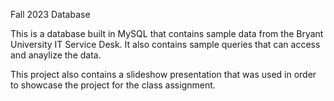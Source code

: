 Fall 2023 Database

This is a database built in MySQL that contains sample data from the Bryant University IT Service Desk. It also contains sample queries that can access and anaylize the data.

This project also contains a slideshow presentation that was used in order to showcase the project for the class assignment.
